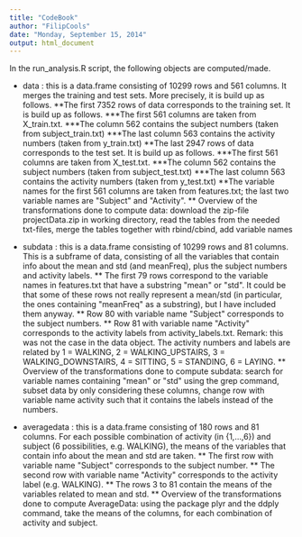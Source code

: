 ```yaml
---
title: "CodeBook"
author: "FilipCools"
date: "Monday, September 15, 2014"
output: html_document
---
```

In the run_analysis.R script, the following objects are computed/made.

* data : this is a data.frame consisting of 10299 rows and 561 columns. It merges the training and test sets. More precisely, it is build up as follows.
**The first 7352 rows of data corresponds to the training set. It is build up as follows.
***The first 561 columns are taken from X_train.txt.
***The column 562 contains the subject numbers (taken from subject_train.txt)
***The last column 563 contains the activity numbers (taken from y_train.txt)
**The last 2947 rows of data corresponds to the test set. It is build up as follows.
***The first 561 columns are taken from X_test.txt.
***The column 562 contains the subject numbers (taken from subject_test.txt)
***The last column 563 contains the activity numbers (taken from y_test.txt)
**The variable names for the first 561 columns are taken from features.txt; the last two variable names are "Subject" and "Activity".
** Overview of the transformations done to compute data: download the zip-file projectData.zip in working directory, read the tables from the needed txt-files, merge the tables together with rbind/cbind, add variable names

* subdata : this is a data.frame consisting of 10299 rows and 81 columns. This is a subframe of data, consisting of all the variables that contain info about the mean and std (and meanFreq), plus the subject numbers and activity labels.
** The first 79 rows correspond to the variable names in features.txt that have a substring "mean" or "std". It could be that some of these rows not really represent a mean/std (in particular, the ones containing "meanFreq" as a substring), but I have included them anyway. 
** Row 80 with variable name "Subject" corresponds to the subject numbers.
** Row 81 with variable name "Activity" corresponds to the activity labels from activity\_labels.txt. Remark: this was not the case in the data object. The activity numbers and labels are related by 1 = WALKING, 2 = WALKING\_UPSTAIRS, 3 = WALKING_DOWNSTAIRS, 4 = SITTING, 5 = STANDING, 6 = LAYING.
** Overview of the transformations done to compute subdata: search for variable names containing "mean" or "std" using the grep command, subset data by only considering these columns, change row with variable name activity such that it contains the labels instead of the numbers. 

* averagedata : this is a data.frame consisting of 180 rows and 81 columns. For each possible combination of activity (in {1,...,6}) and subject (6 possibilities, e.g. WALKING), the means of the variables that contain info about the mean and std are taken. 
** The first row with variable name "Subject" corresponds to the subject number.
** The second row with variable name "Activity" corresponds to the activity label (e.g. WALKING).
** The rows 3 to 81 contain the means of the variables related to mean and std. 
** Overview of the transformations done to compute AverageData: using the package plyr and the ddply command, take the means of the columns, for each combination of activity and subject.